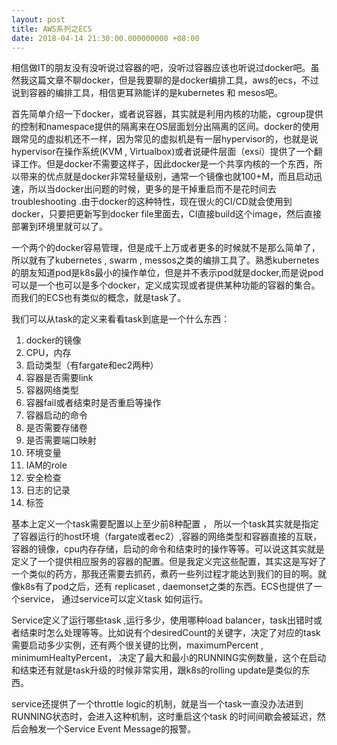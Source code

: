 ```yaml
---
layout: post
title: AWS系列之ECS
date: 2018-04-14 21:30:00.000000000 +08:00
---
```


相信做IT的朋友没有没听说过容器的吧，没听过容器应该也听说过docker吧。虽然我这篇文章不聊docker，但是我要聊的是docker编排工具，aws的ecs，不过说到容器的编排工具，相信更耳熟能详的是kubernetes 和 mesos吧。

首先简单介绍一下docker，或者说容器，其实就是利用内核的功能，cgroup提供的控制和namespace提供的隔离来在OS层面划分出隔离的区间。docker的使用跟常见的虚拟机还不一样，因为常见的虚拟机是有一层hypervisor的，也就是说hypervisor在操作系统(KVM , Virtualbox)或者说硬件层面（exsi）提供了一个翻译工作。但是docker不需要这样子，因此docker是一个共享内核的一个东西，所以带来的优点就是docker非常轻量级别，通常一个镜像也就100+M，而且启动迅速，所以当docker出问题的时候，更多的是干掉重启而不是花时间去troubleshooting .由于docker的这种特性，现在很火的CI/CD就会使用到docker，只要把更新写到docker file里面去，CI直接build这个image，然后直接部署到环境里就可以了。

一个两个的docker容易管理，但是成千上万或者更多的时候就不是那么简单了，所以就有了kubernetes , swarm , messos之类的编排工具了。熟悉kubernetes的朋友知道pod是k8s最小的操作单位，但是并不表示pod就是docker,而是说pod可以是一个也可以是多个docker，定义成实现或者提供某种功能的容器的集合。而我们的ECS也有类似的概念，就是task了。

我们可以从task的定义来看看task到底是一个什么东西：

1. docker的镜像
2. CPU，内存
3. 启动类型（有fargate和ec2两种）
4. 容器是否需要link
5. 容器网络类型
6. 容器fail或者结束时是否重启等操作
7. 容器启动的命令
8. 是否需要存储卷
9. 是否需要端口映射
10. 环境变量
11. IAM的role
12. 安全检查
13. 日志的记录
14. 标签

基本上定义一个task需要配置以上至少前8种配置 ， 所以一个task其实就是指定了容器运行的host环境（fargate或者ec2）,容器的网络类型和容器直接的互联，容器的镜像，cpu内存存储，启动的命令和结束时的操作等等。可以说这其实就是定义了一个提供相应服务的容器的配置。但是我定义完这些配置，其实这是写好了一个类似的药方，那我还需要去抓药，煮药一些列过程才能达到我们的目的啊。就像k8s有了pod之后，还有 replicaset , daemonset之类的东西。ECS也提供了一个service， 通过service可以定义task 如何运行。

Service定义了运行哪些task ,运行多少，使用哪种load balancer，task出错时或者结束时怎么处理等等。比如说有个desiredCount的关键字，决定了对应的task需要启动多少实例，还有两个很关键的比例，maximumPercent , minimumHealtyPercent， 决定了最大和最小的RUNNING实例数量，这个在启动和结束还有就是task升级的时候非常实用，跟k8s的rolling update是类似的东西。

service还提供了一个throttle logic的机制，就是当一个task一直没办法进到RUNNING状态时，会进入这种机制，这时重启这个task 的时间间歇会被延迟，然后会触发一个Service Event Message的报警。